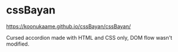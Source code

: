 # cssBayan

https://koonukaame.github.io/cssBayan/cssBayan/

Cursed accordion made with HTML and CSS only, DOM flow wasn't modified.
